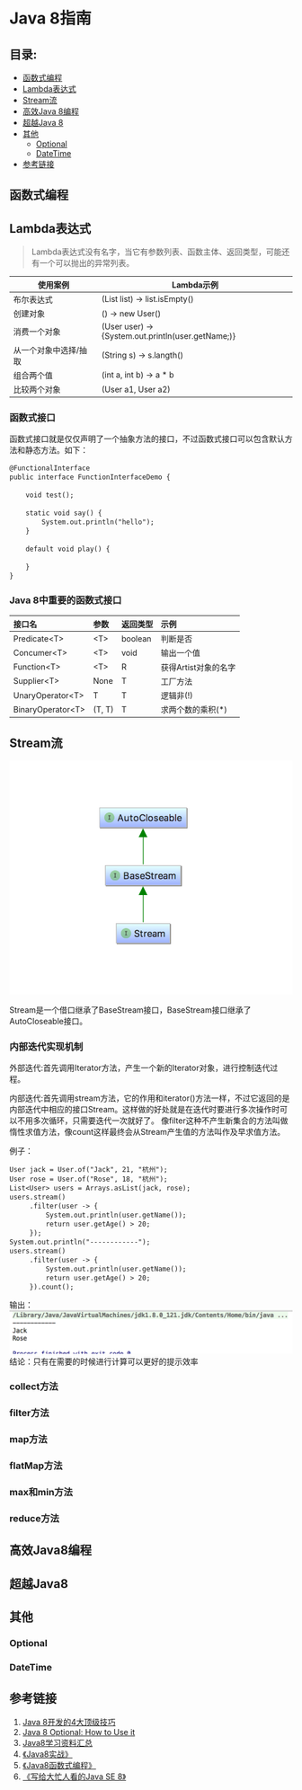 # Java 8指南

## 目录:

- [函数式编程](#函数式编程)
- [Lambda表达式](#Lambda表达式)
- [Stream流](#Stream流)
- [高效Java 8编程](#高效Java8编程)
- [超越Java 8](#超越Java8)
- [其他](#其他)
	* [Optional](#Optional) 
	* [DateTime](#DateTime)	
- [参考链接](#参考链接) 	

<a name="函数式编程"></a>
## 函数式编程

<a name="Lambda表达式"></a>
## Lambda表达式

>Lambda表达式没有名字，当它有参数列表、函数主体、返回类型，可能还有一个可以抛出的异常列表。

|使用案例|Lambda示例|
|---|---|
|布尔表达式|(List<String> list) -> list.isEmpty()|
|创建对象|() -> new User()|
|消费一个对象|(User user) -> {System.out.println(user.getName;)}|
|从一个对象中选择/抽取|(String s) -> s.langth()|
|组合两个值|(int a, int b) -> a * b|
|比较两个对象|(User a1, User a2)|

### 函数式接口

函数式接口就是仅仅声明了一个抽象方法的接口，不过函数式接口可以包含默认方法和静态方法。如下：
	
	@FunctionalInterface
	public interface FunctionInterfaceDemo {
	
	    void test();
	
	    static void say() {
	        System.out.println("hello");
	    }
	
	    default void play() {
	
	    }
	}

### Java 8中重要的函数式接口

|接口名|参数|返回类型|示例|
|:--|:--|:--|:--|
|Predicate\<T>|\<T>|boolean|判断是否|
|Concumer\<T>|\<T>|void|输出一个值|
|Function\<T>|\<T>|R|获得Artist对象的名字|
|Supplier\<T>|None|T|工厂方法|
|UnaryOperator\<T>|T|T|逻辑非(!)|
|BinaryOperator\<T>|(T, T)|T|求两个数的乘积(*)|


## Stream流

![UML关系图](./img/WX20170422-014241@2x.png)

Stream是一个借口继承了BaseStream接口，BaseStream接口继承了AutoCloseable接口。


### 内部迭代实现机制
外部迭代:首先调用Iterator方法，产生一个新的Iterator对象，进行控制迭代过程。

内部迭代:首先调用stream方法，它的作用和iterator()方法一样，不过它返回的是内部迭代中相应的接口Stream。这样做的好处就是在迭代时要进行多次操作时可以不用多次循环，只需要迭代一次就好了。
像filter这种不产生新集合的方法叫做惰性求值方法，像count这样最终会从Stream产生值的方法叫作及早求值方法。

例子：

	User jack = User.of("Jack", 21, "杭州");
	User rose = User.of("Rose", 18, "杭州");
	List<User> users = Arrays.asList(jack, rose);
	users.stream()
	     .filter(user -> {
	         System.out.println(user.getName());
	         return user.getAge() > 20;
	     });
	System.out.println("------------");
	users.stream()
	     .filter(user -> {
	         System.out.println(user.getName());
	         return user.getAge() > 20;
	     }).count();

输出：
![](./img/WX20170423-004514@2x.png)
结论：只有在需要的时候进行计算可以更好的提示效率
### collect方法
### filter方法
### map方法
### flatMap方法
### max和min方法
### reduce方法
## 高效Java8编程

## 超越Java8

## 其他

### Optional


### DateTime

## 参考链接



1. [Java 8开发的4大顶级技巧](http://www.importnew.com/22417.html)
2. [Java 8 Optional: How to Use it](http://blog.jhades.org/java-8-how-to-use-optional/)
3. [Java8学习资料汇总](http://ifeve.com/java8-learning-resources/)
4. [《Java8实战》](https://book.douban.com/subject/25912747/)
5. [《Java8函数式编程》](https://book.douban.com/subject/26346017/)
6. [《写给大忙人看的Java SE 8》](https://book.douban.com/subject/26274206/comments/hot?p=1)
